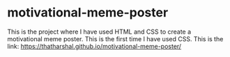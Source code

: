 # motivational-meme-poster
This is the project where I have used HTML and CSS to create a motivational meme poster. This is the first time I have used CSS.
This is the link: https://thatharshal.github.io/motivational-meme-poster/



